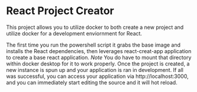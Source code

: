 # React Project Creator
This project allows you to utilize docker to both create a new project and utilize docker for a development enviornment for React.

The first time you run the powershell script it grabs the base image and installs the React dependencies, then leverages react-creat-app application to create a base react application. *Note* You do have to mount that directory within docker desktop for it to work properly.  Once the project is created, a new instance is spun up and your application is ran in development.  If all was successful, you can access your application via http://localhost:3000, and you can immediately start editing the source and it will hot reload. 
